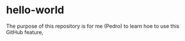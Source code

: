 # hello-world
The purpose of this repository is for me (Pedro) to learn hoe to use this GitHub feature,
